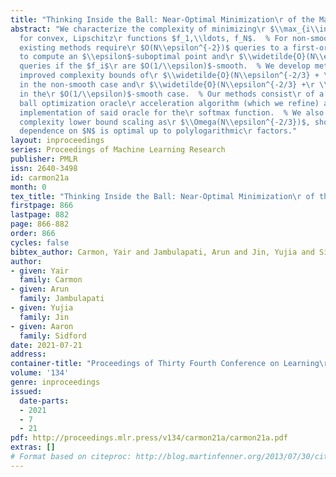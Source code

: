 ```yaml
---
title: "Thinking Inside the Ball: Near-Optimal Minimization\r of the Maximal Loss"
abstract: "We characterize the complexity of minimizing\r $\\max_{i\\in[N]} f_i(x)$
  for convex, Lipschitz\r functions $f_1,\\ldots, f_N$.  % For non-smooth\r functions,
  existing methods require\r $O(N\\epsilon^{-2})$ queries to a first-order oracle\r
  to compute an $\\epsilon$-suboptimal point and\r $\\widetilde{O}(N\\epsilon^{-1})$
  queries if the $f_i$\r are $O(1/\\epsilon)$-smooth.  % We develop methods\r with
  improved complexity bounds of\r $\\widetilde{O}(N\\epsilon^{-2/3} + \\epsilon^{-8/3})$\r
  in the non-smooth case and\r $\\widetilde{O}(N\\epsilon^{-2/3} +\r \\sqrt{N}\\epsilon^{-1})$
  in the\r $O(1/\\epsilon)$-smooth case.  % Our methods consist\r of a recently proposed
  ball optimization oracle\r acceleration algorithm (which we refine) and a\r careful
  implementation of said oracle for the\r softmax function.  % We also prove an oracle\r
  complexity lower bound scaling as\r $\\Omega(N\\epsilon^{-2/3})$, showing that our\r
  dependence on $N$ is optimal up to polylogarithmic\r factors."
layout: inproceedings
series: Proceedings of Machine Learning Research
publisher: PMLR
issn: 2640-3498
id: carmon21a
month: 0
tex_title: "Thinking Inside the Ball: Near-Optimal Minimization\r of the Maximal Loss"
firstpage: 866
lastpage: 882
page: 866-882
order: 866
cycles: false
bibtex_author: Carmon, Yair and Jambulapati, Arun and Jin, Yujia and Sidford, Aaron
author:
- given: Yair
  family: Carmon
- given: Arun
  family: Jambulapati
- given: Yujia
  family: Jin
- given: Aaron
  family: Sidford
date: 2021-07-21
address:
container-title: "Proceedings of Thirty Fourth Conference on Learning\r Theory"
volume: '134'
genre: inproceedings
issued:
  date-parts:
  - 2021
  - 7
  - 21
pdf: http://proceedings.mlr.press/v134/carmon21a/carmon21a.pdf
extras: []
# Format based on citeproc: http://blog.martinfenner.org/2013/07/30/citeproc-yaml-for-bibliographies/
---
```

